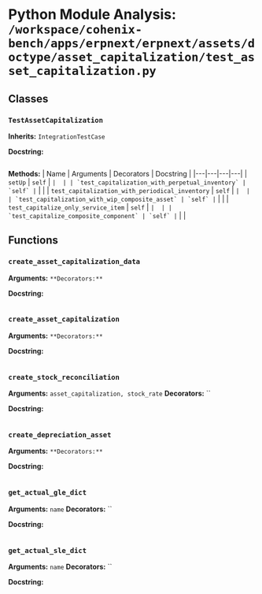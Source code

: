 # Python Module Analysis: `/workspace/cohenix-bench/apps/erpnext/erpnext/assets/doctype/asset_capitalization/test_asset_capitalization.py`

## Classes

### `TestAssetCapitalization`
**Inherits:** `IntegrationTestCase`


**Docstring:**
```

```

**Methods:**
| Name | Arguments | Decorators | Docstring |
|---|---|---|---|
| `setUp` | `self` | `` |  |
| `test_capitalization_with_perpetual_inventory` | `self` | `` |  |
| `test_capitalization_with_periodical_inventory` | `self` | `` |  |
| `test_capitalization_with_wip_composite_asset` | `self` | `` |  |
| `test_capitalize_only_service_item` | `self` | `` |  |
| `test_capitalize_composite_component` | `self` | `` |  |





## Functions

### `create_asset_capitalization_data`
**Arguments:** ``
**Decorators:** ``

**Docstring:**
```

```
### `create_asset_capitalization`
**Arguments:** ``
**Decorators:** ``

**Docstring:**
```

```
### `create_stock_reconciliation`
**Arguments:** `asset_capitalization, stock_rate`
**Decorators:** ``

**Docstring:**
```

```
### `create_depreciation_asset`
**Arguments:** ``
**Decorators:** ``

**Docstring:**
```

```
### `get_actual_gle_dict`
**Arguments:** `name`
**Decorators:** ``

**Docstring:**
```

```
### `get_actual_sle_dict`
**Arguments:** `name`
**Decorators:** ``

**Docstring:**
```

```

